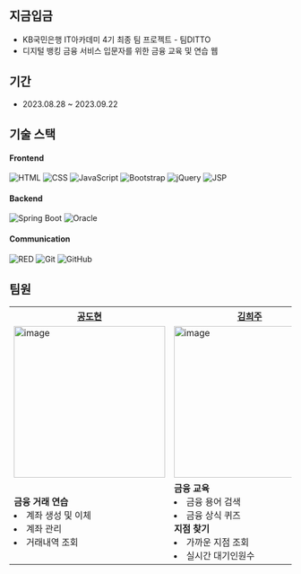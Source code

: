 ## 지금입금
- KB국민은행 IT아카데미 4기 최종 팀 프로젝트 - 팀DITTO
- 디지털 뱅킹 금융 서비스 입문자를 위한 금융 교육 및 연습 웹
## 기간
- 2023.08.28 ~ 2023.09.22
## 기술 스택
#### Frontend
<p>
  <img alt="HTML" src="https://img.shields.io/badge/HTML-E34F26.svg?&style=for-the-badge&logo=HTML5&logoColor=white"/>
  <img alt="CSS" src="https://img.shields.io/badge/CSS-1572B6.svg?&style=for-the-badge&logo=CSS3&logoColor=white"/>
  <img alt="JavaScript" src="https://img.shields.io/badge/JAVASCRIPT-F7DF1E.svg?&style=for-the-badge&logo=JavaScript&logoColor=white"/>
  <img alt="Bootstrap" src="https://img.shields.io/badge/BOOTSTRAP-7952B3.svg?&style=for-the-badge&logo=Bootstrap&logoColor=white"/>
  <img alt="jQuery" src="https://img.shields.io/badge/JQUERY-0769AD.svg?&style=for-the-badge&logo=jQuery&logoColor=white"/>
  <img alt="JSP" src="https://img.shields.io/badge/JSP-007396.svg?&style=for-the-badge&logo=Java&logoColor=white"/>
</p>

#### Backend
<p>
  <img alt="Spring Boot" src="https://img.shields.io/badge/SPRING%20BOOT-6DB33F.svg?&style=for-the-badge&logo=Spring&logoColor=white"/>
  <img alt="Oracle" src="https://img.shields.io/badge/ORACLE-F80000.svg?&style=for-the-badge&logo=Oracle&logoColor=white"/>
</p>

#### Communication
<p>
  <img alt="RED" src ="https://img.shields.io/badge/Notion-000000.svg?&style=for-the-badge&logo=Notion&logoColor=white"/>
  <img alt="Git" src="https://img.shields.io/badge/git-E6484F.svg?style=for-the-badge&logo=git&logoColor=white"/>
  <img alt="GitHub" src="https://img.shields.io/badge/github-%23121011.svg?style=for-the-badge&logo=github&logoColor=white"/>
</p>

## 팀원
<table>
  <tbody>
    <tr>
      <th><a href="https://github.com/kkongdo">공도현</th>
      <th><a href="https://github.com/hejoo345">김희주</th>
      <th><a href="https://github.com/dayoonn">남다윤</th>
      <th><a href="https://github.com/SuHyeon2Park">박수현</th>
      <th><a href="https://github.com/syc98syc">신윤철</th>
    </tr>
    <tr>
      <td><img width="270" alt="image" src="https://github.com/syc98syc/KB04_TeamProject/assets/67685741/02986a1c-2bee-45e7-80cb-9c1d9655873f"></td>
      <td><img width="270" alt="image" src="https://github.com/syc98syc/KB04_TeamProject/assets/67685741/04d334cd-ec3a-4db0-a0ef-241cac14fc4d"></td>
      <td><img width="270" alt="image" src="https://github.com/syc98syc/KB04_TeamProject/assets/67685741/3536617d-ba20-4b60-81d8-b450d574a3fd"></td>
      <td><img width="270" alt="image" src="https://github.com/syc98syc/KB04_TeamProject/assets/67685741/0fb97765-847c-4d09-a967-9a3804d48426"></td>
      <td><img width="270" alt="image" src="https://github.com/syc98syc/KB04_TeamProject/assets/67685741/d0c44b7d-d9fd-4095-8e87-af778f3561b2"></td>
    </tr>
    <tr>
      <td><b>금융 거래 연습</b><li>계좌 생성 및 이체<li>계좌 관리<li>거래내역 조회</td>
      <td><b>금융 교육</b><li>금융 용어 검색<li>금융 상식 퀴즈</li><b>지점 찾기</b><li>가까운 지점 조회<li>실시간 대기인원수</td>
      <td><b>금융 거래 연습</b><li>카드 발급 및 조회<li>카드 관리<li>인증서 발급</li></td>
      <td><b>회원관리</b><li>회원가입 및 관리<li>로그인, 로그아웃</li><b>포인트</b><li>조회, 적립, 전환</li></td>
      <td><b>커뮤니티</b><li>게시물 등록 및 관리<li>댓글 등록 및 관리</td>
    </tr>
  </tbody>
</table>
